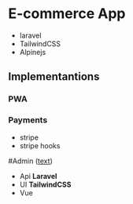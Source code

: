 # E-commerce App 
- laravel
- TailwindCSS
- Alpinejs

## Implementantions 

### PWA
### Payments 
- stripe
- stripe hooks

#Admin ([text](https://github.com/mohanadgallab/admin-ecommerce)) 
- Api **Laravel**
- UI **TailwindCSS**
- Vue 